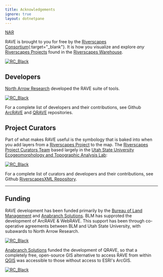 ```yaml
---
title: Acknowledgements
ignore: true
layout: dotnetpane
---
```


<a href="https://northarrowresearch.com" target=”_blank”>NAR</a>

RAVE is brought to you for free by the [Riverscapes Consortium](http://riverscapes.xyz){:target="_blank"}. It is how you visualize and explore _any_  [Riverscapes Projects](https://riverscapes.xyz/Tools/Technical_Reference/Documentation_Standards/Riverscapes_Projects/) found in the [Riverscapes Warehouse](https://riverscapes.xyz/Data_Warehouses/).

[![RC_Black](https://rave.riverscapes.xyz/assets/images/logos/RC_Black.png)](http://riverscapes.xyz)


## Developers
[North Arrow Research](https://northarrowresearch.com/) developed the RAVE suite of tools.

[![RC_Black](https://rave.riverscapes.xyz/assets/images/logos/NAR.png)](https://northarrowresearch.com/)

For a complete list of developers and their contributions, see Github [ArcRAVE](https://github.com/Riverscapes/RaveAddIn/graphs/contributors) and [QRAVE](https://github.com/Riverscapes/QRAVEPlugin/graphs/contributors) repositories.

## Project Curators
Part of what makes RAVE useful is the symbology that is baked into when you add layers from a [Riverscapes Project](https://riverscapes.xyz/Tools/Technical_Reference/Documentation_Standards/Riverscapes_Projects/) to the map. The [Riverscapes Project Curators Team](github.com/orgs/Riverscapes/teams/riverscape-project-curators/members) based largely in the [Utah State University Ecogeomorphology and Topographic Analysis Lab](http://etal.joewheaton.org):

[![RC_Black](https://rave.riverscapes.xyz/assets/images/logos/ETAL.gif)](http://etal.joewheaton.org)

For a complete list of curators and developers and their contributions, see Github [RiverscapesXML Repository](https://github.com/Riverscapes/RiverscapesXML/graphs/contributors).

-----------------

## Funding

RAVE development has been funded primarily by the [Bureau of Land Management](https://www.blm.gov/montana-dakotas) and [Anabranch Solutions](http://anabranchsolutions.com). BLM has supproted the development of ArcRAVE & WebRAVE. This support has been through co-operative agreements between BLM and Utah State University, with subawards to North Arrow Research. 

[![RC_Black](https://rave.riverscapes.xyz/assets/images/logos/blm.png)](https://www.blm.gov/montana-dakotas)

[Anabranch Solutions](http://anabranchsolutions.com) funded the development of QRAVE, so that a completely free, open-source GIS alternative to access RAVE from within [QGIS](https://qgis.org/en/site/) was accessible to those without access to ESRI's ArcGIS.

[![RC_Black](https://rave.riverscapes.xyz/assets/images/logos/Anabranch.png)](http://anabranchsolutions.com)
